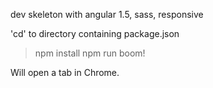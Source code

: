 dev skeleton with angular 1.5, sass, responsive

'cd' to directory containing package.json

> npm install
> npm run boom!

Will open a tab in Chrome.
